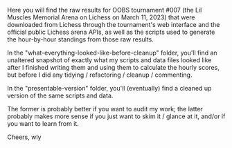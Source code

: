Here you will find the raw results for OOBS tournament #007 (the Lil Muscles Memorial Arena on Lichess on March 11, 2023) that were downloaded from Lichess through the tournament's web interface and the official public Lichess arena APIs, as well as the scripts used to generate the hour-by-hour standings from those raw results.

In the "what-everything-looked-like-before-cleanup" folder, you'll find an unaltered snapshot
of exactly what my scripts and data files looked like after I finished writing them and using them to calculate the hourly scores, but before I did any tidying / refactoring / cleanup / commenting.

In the "presentable-version" folder, you'll (eventually) find a cleaned up version of the same
scripts and data.

The former is probably better if you want to audit my work; the latter probably makes more sense if you just want to skim it / glance at it, and/or if you want to learn from it.

Cheers,
wly

